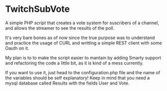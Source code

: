 TwitchSubVote
=============

A simple PHP script that creates a vote system for suscribers of a channel, and allows the streamer to see the results of the poll.

It's very bare bones as of now since the true purpose was to understand and practice the usage of CURL and writting a simple REST client with some Oauth on it. 

My plan is to to make the script easier to mantain by adding Smarty support and refactoring the code a little bit, as it is kind of a mess currently.

If you want to use it, just head to the configuration.php file and the name of the variables should be self explanatory! Keep in mind that you need a mysql database called Results with the fields User and Vote.
